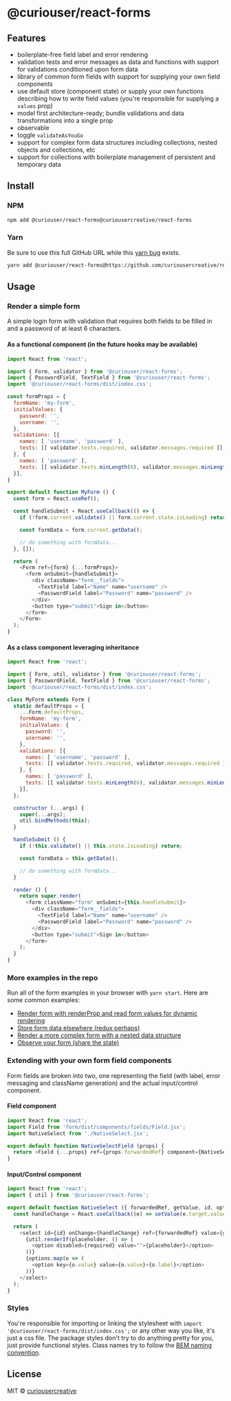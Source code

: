 # @curiouser/react-forms

## Features
- boilerplate-free field label and error rendering
- validation tests and error messages as data and functions with support for validations conditioned upon form data
- library of common form fields with support for supplying your own field components
- use default store (component state) or supply your own functions describing how to write field values (you're responsible for supplying a `values` prop)
- model first architecture-ready; bundle validations and data transformations into a single prop
- observable
- toggle `validateAsYouGo`
- support for complex form data structures including collections, nested objects and collections, etc
- support for collections with boilerplate management of persistent and temporary data

## Install
### NPM
```bash
npm add @curiouser/react-forms@curiousercreative/react-forms
```

### Yarn
Be sure to use this full GitHub URL while this [yarn bug](https://github.com/yarnpkg/yarn/issues/8238) exists.
```bash
yarn add @curiouser/react-forms@https://github.com/curiousercreative/react-forms
```

## Usage
### Render a simple form
A simple login form with validation that requires both fields to be filled in and a password of at least 6 characters.

#### As a functional component (in the future hooks may be available)

```javascript
import React from 'react';

import { Form, validator } from '@curiouser/react-forms';
import { PasswordField, TextField } from '@curiouser/react-forms';
import '@curiouser/react-forms/dist/index.css';

const formProps = {
  formName: 'my-form',
  initialValues: {
    password: '',
    username: '',
  },
  validations: [{
    names: [ 'username', 'password' ],
    tests: [[ validator.tests.required, validator.messages.required ]],
  }, {
    names: [ 'password' ],
    tests: [[ validator.tests.minLength(6), validator.messages.minLength(6) ]],
  }],
}

export default function MyForm () {
  const form = React.useRef();

  const handleSubmit = React.useCallback(() => {
    if (!form.current.validate() || form.current.state.isLoading) return;

    const formData = form.current.getData();

    // do something with formData...
  }, []);

  return (
    <Form ref={form} {...formProps}>
      <form onSubmit={handleSubmit}>
        <div className="form__fields">
          <TextField label="Name" name="username" />
          <PasswordField label="Password" name="password" />
        </div>
        <button type="submit">Sign in</button>
      </form>
    </Form>
  );
}
```

#### As a class component leveraging inheritance
```javascript
import React from 'react';

import { Form, util, validator } from '@curiouser/react-forms';
import { PasswordField, TextField } from '@curiouser/react-forms';
import '@curiouser/react-forms/dist/index.css';

class MyForm extends Form {
  static defaultProps = {
    ...Form.defaultProps,
    formName: 'my-form',
    initialValues: {
      password: '',
      username: '',
    },
    validations: [{
      names: [ 'username', 'password' ],
      tests: [[ validator.tests.required, validator.messages.required ]],
    }, {
      names: [ 'password' ],
      tests: [[ validator.tests.minLength(6), validator.messages.minLength(6) ]],
    }],
  };

  constructor (...args) {
    super(...args);
    util.bindMethods(this);
  }

  handleSubmit () {
    if (!this.validate() || this.state.isLoading) return;

    const formData = this.getData();

    // do something with formData...
  }

  render () {
    return super.render(
      <form className="form" onSubmit={this.handleSubmit}>
        <div className="form__fields">
          <TextField label="Name" name="username" />
          <PasswordField label="Password" name="password" />
        </div>
        <button type="submit">Sign in</button>
      </form>
    );
  }
}
```

### More examples in the repo
Run all of the form examples in your browser with `yarn start`. Here are some common examples:
- [Render form with renderProp and read form values for dynamic rendering](https://github.com/curiousercreative/react-forms/blob/master/example/src/components/FormDirectRenderProp.jsx)
- [Store form data elsewhere (redux perhaps)](https://github.com/curiousercreative/react-forms/blob/master/example/src/components/FormDirect.jsx)
- [Render a more complex form with a nested data structure](https://github.com/curiousercreative/react-forms/blob/master/example/src/components/Nested.jsx)
- [Observe your form (share the state)](https://github.com/curiousercreative/react-forms/blob/master/example/src/components/Observable.jsx)

### Extending with your own form field components
Form fields are broken into two, one representing the field (with label, error messaging and className generation) and the actual input/control component.

#### Field component
```javascript
import React from 'react';
import Field from 'form/dist/components/fields/Field.jsx';
import NativeSelect from './NativeSelect.jsx';

export default function NativeSelectField (props) {
  return <Field {...props} ref={props.forwardedRef} component={NativeSelect} type="select" />
}
```

#### Input/Control component
```javascript
import React from 'react';
import { util } from '@curiouser/react-forms';

export default function NativeSelect ({ forwardedRef, getValue, id, options, placeholder, required = true, setValue }) {
  const handleChange = React.useCallback((e) => setValue(e.target.value), [ setValue ]);

  return (
    <select id={id} onChange={handleChange} ref={forwardedRef} value={getValue()}>
      {util.renderIf(placeholder, () => (
        <option disabled={required} value="">{placeholder}</option>
      ))}
      {options.map(o => (
        <option key={o.value} value={o.value}>{o.label}</option>
      ))}
    </select>
  );
}
```

### Styles
You're responsible for importing or linking the stylesheet with `import '@curiouser/react-forms/dist/index.css';` or any other way you like, it's just a css file. The package styles don't try to do anything pretty for you, just provide functional styles. Class names try to follow the [BEM naming convention](http://getbem.com/naming/).

## License

MIT © [curiousercreative](https://github.com/curiousercreative)
